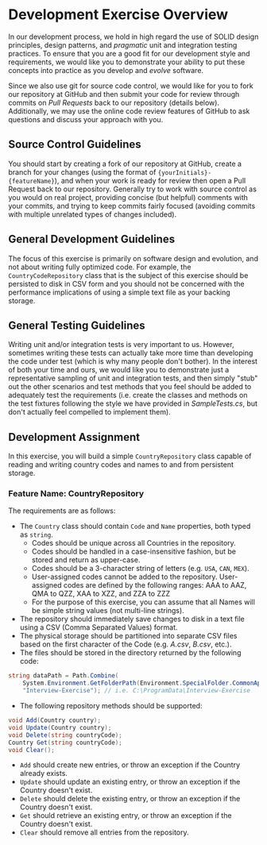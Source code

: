 # Development Exercise Overview
In our development process, we hold in high regard the use of SOLID design principles, design patterns, and _pragmatic_ unit and integration testing practices. To ensure that you are a good fit for our development style and requirements, we would like you to demonstrate your ability to put these concepts into practice as you develop and _evolve_ software.

Since we also use git for source code control, we would like for you to fork our repository at GitHub and then submit your code for review through commits on _Pull Requests_ back to our repository (details below). Additionally, we may use the online code review features of GitHub to ask questions and discuss your approach with you.

## Source Control Guidelines
You should start by creating a fork of our repository at GitHub, create a branch for your changes (using the format of `{yourInitials}-{featureName}`), and when your work is ready for review then open a Pull Request back to our repository.  Generally try to work with source control as you would on real project, providing concise (but helpful) comments with your commits, and trying to keep commits fairly focused (avoiding commits with multiple unrelated types of changes included).

## General Development Guidelines
The focus of this exercise is primarily on software design and evolution, and not about writing fully optimized code.  For example, the `CountryCodeRepository` class that is the subject of this exercise should be persisted to disk in CSV form and you should not be concerned with the performance implications of using a simple text file as your backing storage.

## General Testing Guidelines
Writing unit and/or integration tests is very important to us.  However, sometimes writing these tests can actually take more time than developing the code under test (which is why many people don't bother).  In the interest of both your time and ours, we would like you to demonstrate just a representative sampling of unit and integration tests, and then simply "stub" out the other scenarios and test methods that you feel should be added to adequately test the requirements (i.e. create the classes and methods on the test fixtures following the style we have provided in _SampleTests.cs_, but don't actually feel compelled to implement them).

## Development Assignment
In this exercise, you will build a simple `CountryRepository` class capable of reading and writing country codes and names to and from persistent storage.

### Feature Name: CountryRepository

The requirements are as follows:
- The `Country` class should contain `Code` and `Name` properties, both typed as `string`.
    - Codes should be unique across all Countries in the repository.
    - Codes should be handled in a case-insensitive fashion, but be stored and return as upper-case.
    - Codes should be a 3-character string of letters (e.g. `USA`, `CAN`, `MEX`).
    - User-assigned codes cannot be added to the repository.  User-assigned codes are defined by the following ranges: AAA to AAZ, QMA to QZZ, XAA to XZZ, and ZZA to ZZZ
    - For the purpose of this exercise, you can assume that all Names will be simple string values (not multi-line strings).
- The repository should immediately save changes to disk in a text file using a CSV (Comma Separated Values) format.
- The physical storage should be partitioned into separate CSV files based on the first character of the Code (e.g. _A.csv_, _B.csv_, etc.).
- The files should be stored in the directory returned by the following code:
```csharp
string dataPath = Path.Combine(
    System.Environment.GetFolderPath(Environment.SpecialFolder.CommonApplicationData),
    "Interview-Exercise"); // i.e. C:\ProgramData\Interview-Exercise
```
- The following repository methods should be supported:
```csharp
void Add(Country country);
void Update(Country country);
void Delete(string countryCode);
Country Get(string countryCode);
void Clear();
```
- `Add` should create new entries, or throw an exception if the Country already exists.
- `Update` should update an existing entry, or throw an exception if the Country doesn't exist.
- `Delete` should delete the existing entry, or throw an exception if the Country doesn't exist.
- `Get` should retrieve an existing entry, or throw an exception if the Country doesn't exist.
- `Clear` should remove all entries from the repository.